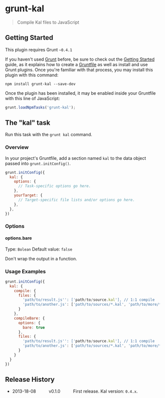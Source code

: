 # grunt-kal

> Compile Kal files to JavaScript

## Getting Started
This plugin requires Grunt `~0.4.1`

If you haven't used [Grunt](http://gruntjs.com/) before, be sure to check out the [Getting Started](http://gruntjs.com/getting-started) guide, as it explains how to create a [Gruntfile](http://gruntjs.com/sample-gruntfile) as well as install and use Grunt plugins. Once you're familiar with that process, you may install this plugin with this command:

```shell
npm install grunt-kal --save-dev
```

Once the plugin has been installed, it may be enabled inside your Gruntfile with this line of JavaScript:

```js
grunt.loadNpmTasks('grunt-kal');
```

## The "kal" task

Run this task with the `grunt kal` command.

### Overview
In your project's Gruntfile, add a section named `kal` to the data object passed into `grunt.initConfig()`.

```js
grunt.initConfig({
  kal: {
    options: {
      // Task-specific options go here.
    },
    yourTarget: {
      // Target-specific file lists and/or options go here.
    },
  },
})
```

### Options

#### options.bare
Type: `Bolean`
Default value: `false`

Don't wrap the output in a function.

### Usage Examples

```js
grunt.initConfig({
  kal: {
    compile: {
      files: {
        'path/to/result.js'': ['path/to/source.kal'], // 1:1 compile
        'path/to/another.js': ['path/to/sources/*.kal', 'path/to/more/*.kal'] // compile and concat into single file
      }
    },
    compileBare: {
      options: {
        bare: true
      },
      files: {
        'path/to/result.js'': ['path/to/source.kal'], // 1:1 compile
        'path/to/another.js': ['path/to/sources/*.kal', 'path/to/more/*.kal'] // compile and concat into single file
      }
    }
  }
})
```

## Release History

- 2013-18-08   v0.1.0   First release. Kal version: `0.4.x`.
